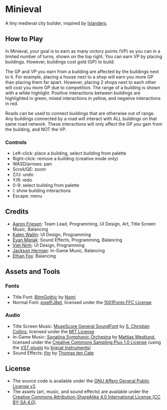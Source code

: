 # Minieval

A tiny medieval city builder, inspired by [Islanders](https://store.steampowered.com/app/1046030/ISLANDERS).

## How to Play

In Minieval, your goal is to earn as many victory points (VP) as you can in a limited number of turns, shown on the top right.
You can earn VP by placing buildings.
However, buildings cost gold (GP) to build.

The GP and VP you earn from a building are affected by the buildings next to it.
For example, placing a house next to a shop will earn you more GP than placing them far apart.
However, placing 2 shops next to each other will cost you more GP due to competition.
The range of a building is shown with a white highlight.
Positive interactions between buildings are highlighted in green, mixed interactions in yellow, and negative interactions in red.

Roads can be used to connect buildings that are otherwise out of range.
Any buildings connected by a road will interact with ALL buildings on that same road network.
These interactions will only affect the GP you gain from the building, and NOT the VP.

### Controls

- Left-click: place a building, select building from palette
- Right-click: remove a building (creative mode only)
- WASD/arrows: pan
- Scroll/QE: zoom
- Z/U: undo
- Y/R: redo
- 0-9: select building from palette
- I: show building interactions
- Escape: menu

## Credits

- [Aaron Friesen](https://frie.dev): Team Lead, Programming, UI Design, Art, Title Screen Music, Balancing
- [Kalen Wallin](https://www.kalenwallin.com): UI Design, Programming
- [Evan Mielak](https://github.com/EvanJMielak): Sound Effects, Programming, Balancing
- [Viet Ninh](https://github.com/viet-ninh): UI Design, Programming
- [Jackson Herman](https://github.com/jack-herman): In-Game Music, Balancing
- [Ethan Fox](https://github.com/EthanFox01): Balancing

## Assets and Tools

### Fonts

- Title Font: [BitmGothic](https://www.1001fonts.com/bitmgothic-font.html) by [Nomi](http://www.thenomi.org)
- Normal Font: [pixelFJ8pt](https://www.1001fonts.com/pixelfj8pt1-font.html), licensed under the [1001Fonts FFC License](https://www.1001fonts.com/licenses/ffc.html)

### Audio

- Title Screen Music: [MuseScore General SoundFont](https://musescore.org/en/handbook/3/soundfonts-and-sfz-files) by [S. Christian Collins](https://musescore.org/user/62809), licensed under the [MIT License](https://ftp.osuosl.org/pub/musescore/soundfont/MuseScore_General/MuseScore_General_License.md)
- In-Game Music: [Sonatina Symphonic Orchestra](http://sso.mattiaswestlund.net) by [Mattias Westlund](https://mattiaswestlund.net), licensed under the [Creative Commons Sampling Plus 1.0 License](https://creativecommons.org/licenses/sampling+/1.0) (using the [VST plugin](https://bigcatinstruments.blogspot.com/2016/10/sound-modules.html) by [bigcat Instruments](https://bigcatinstruments.blogspot.com))
- Sound Effects: [jfxr](https://jfxr.frozenfractal.com) by [Thomas ten Cate](https://frozenfractal.com)

## License

- The source code is available under the [GNU Affero General Public License v3](https://www.gnu.org/licenses/agpl-3.0.en.html).
- The assets (art, music, and sound effects) are available under the [Creative Commons Attribution-ShareAlike 4.0 International License (CC BY-SA 4.0)](https://creativecommons.org/licenses/by-sa/4.0/).
